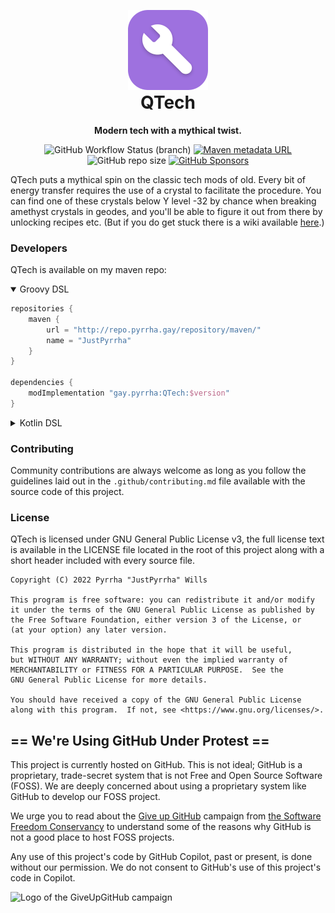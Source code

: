 <p align="center" style="margin-bottom: 0px !important;">
    <img src="src/main/resources/assets/qtech/icon.png" width="128" alt="QTech logo">
</p>
<h1 align="center" style="margin-top: 0px;">QTech</h1>
<p align="center"><strong>Modern tech with a mythical twist.</strong>

<div align="center">

![GitHub Workflow Status (branch)](https://img.shields.io/github/workflow/status/JustPyrrha/QTech/build/main?logo=GitHub%20Actions&amp;logoColor=white&amp;style=flat-square)
[![Maven metadata URL](https://img.shields.io/maven-metadata/v?logo=apache%20maven&amp;metadataUrl=https%3A%2F%2Frepo.pyrrha.gay%2Frepository%2Fmaven%2Fgay%2Fpyrrha%2FQTech%2Fmaven-metadata.xml&amp;style=flat-square)](https://repo.pyrrha.gay/#browse/browse:maven:gay%2Fpyrrha%2FQTech)
![GitHub repo size](https://img.shields.io/github/repo-size/JustPyrrha/QTech?logo=github&amp;logoColor=white&amp;style=flat-square)
[![GitHub Sponsors](https://img.shields.io/github/sponsors/JustPyrrha?logo=github%20sponsors&amp;logoColor=white&amp;style=flat-square)](https://github.com/sponsors/JustPyrrha)

</div>

QTech puts a mythical spin on the classic tech mods of old. Every bit of energy transfer requires the use of a crystal to facilitate the procedure.
You can find one of these crystals below Y level -32 by chance when breaking amethyst crystals in geodes, and you'll be able to figure it out from there 
by unlocking recipes etc. (But if you do get stuck there is a wiki available [here](https://github.com/JustPyrrha/QTech/wiki).)

### Developers
QTech is available on my maven repo:

<details open="open"><summary>Groovy DSL</summary>

```groovy
repositories {
    maven {
        url = "http://repo.pyrrha.gay/repository/maven/"
        name = "JustPyrrha"
    }
}

dependencies {
    modImplementation "gay.pyrrha:QTech:$version"
}
```
</details>
<details><summary>Kotlin DSL</summary>

```groovy
repositories {
    maven("http://repo.pyrrha.gay/repository/maven/") {
        name = "JustPyrrha"
    }
}

dependencies {
    modImplementation("gay.pyrrha:QTech:$version")
}
```
</details>

### Contributing
Community contributions are always welcome as long as you follow the guidelines laid out in the 
`.github/contributing.md` file available with the source code of this project.

### License
QTech is licensed under GNU General Public License v3, the full license text is available in the
LICENSE file located in the root of this project along with a short header included with every source file.
```
Copyright (C) 2022 Pyrrha "JustPyrrha" Wills

This program is free software: you can redistribute it and/or modify
it under the terms of the GNU General Public License as published by
the Free Software Foundation, either version 3 of the License, or
(at your option) any later version.

This program is distributed in the hope that it will be useful,
but WITHOUT ANY WARRANTY; without even the implied warranty of
MERCHANTABILITY or FITNESS FOR A PARTICULAR PURPOSE.  See the
GNU General Public License for more details.

You should have received a copy of the GNU General Public License
along with this program.  If not, see <https://www.gnu.org/licenses/>.
```

## == We're Using GitHub Under Protest ==

This project is currently hosted on GitHub.  This is not ideal; GitHub is a
proprietary, trade-secret system that is not Free and Open Source Software
(FOSS).  We are deeply concerned about using a proprietary system like GitHub
to develop our FOSS project. 

We urge you to read about the
[Give up GitHub](https://GiveUpGitHub.org) campaign from
[the Software Freedom Conservancy](https://sfconservancy.org) to understand
some of the reasons why GitHub is not a good place to host FOSS projects.

Any use of this project's code by GitHub Copilot, past or present, is done
without our permission.  We do not consent to GitHub's use of this project's
code in Copilot.

![Logo of the GiveUpGitHub campaign](https://sfconservancy.org/img/GiveUpGitHub.png)